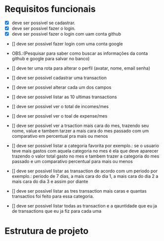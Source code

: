 # Requisitos funcionais

- [x] deve ser possivel se cadastrar.
- [x] deve ser possivel fazer o login.
- [x] deve ser possivel fazer o login com uam conta github
- [] deve ser possivel fazer login com uma conta google
- OBS.:(Pesquisar para saber como buscar as informações da conta github e google para salvar no banco)

- [] deve ter uma rota para alterar o perfil (avatar, nome, email senha)
- [] deve ser possivel cadastrar uma transaction
- [] deve ser possivel alterar cada um dos campos

- [] deve ser possivel listar as 10 ultimas transactions
- [] deve ser possivel ver o total de incomes/mes
- [] deve ser possivel ver o toal de expense/mes
- [] deve ser possivel ver a trsaction mais cara do mes, trazendo seu nome, value e tambem tarzer a mais cara do mes passado com um comparativo em percentual pra mais ou menos
- [] deve ser possivel listar a categoria favorita por exemplo.: se o usuario teve mais gastos com aquela categoria no mes é ela que deve aparecer trazendo o valor total gasto no mes e tambem trazer a categoria do mes passado e um comparativo percentual para mais ou menos
- [] deve ser possivel listar as transaction de acordo com um periodo por exemplo.: periodo de 7 dias, a mais cara do dia 1, a mais cara do dia 2 a mais cara do dia 3 e assim por diante
- [] deve ser possivel listar as tres transaction mais caras e quantas transactios foi feito para essa categoria.
- [] deve ser possivel listar todas as transaction e a qauntidade que eu ja de transactions que eu ja fiz para cada uma

# Estrutura de projeto
